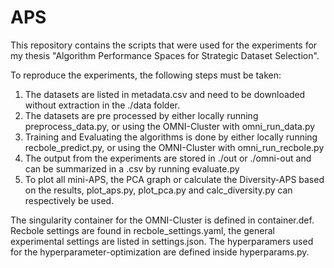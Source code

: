 # APS

This repository contains the scripts that were used for the experiments for my thesis "Algorithm Performance Spaces for Strategic Dataset Selection".

To reproduce the experiments, the following steps must be taken:

1. The datasets are listed in metadata.csv and need to be downloaded without extraction in the ./data folder.
2. The datasets are pre processed by either locally running preprocess_data.py, or using the OMNI-Cluster with omni_run_data.py
3. Training and Evaluating the algorithms is done by either locally running recbole_predict.py, or using the OMNI-Cluster with omni_run_recbole.py
4. The output from the experiments are stored in ./out or ./omni-out and can be summarized in a .csv by running evaluate.py
5. To plot all mini-APS, the PCA graph or calculate the Diversity-APS based on the results, plot_aps.py, plot_pca.py and calc_diversity.py can respectively be used.

The singularity container for the OMNI-Cluster is defined in container.def. Recbole settings are found in recbole_settings.yaml, the general experimental settings are listed in settings.json. The hyperparamers used for the hyperparameter-optimization are defined inside hyperparams.py.